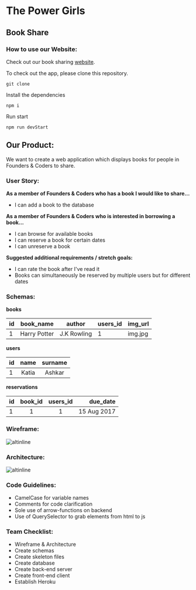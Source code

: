 # The Power Girls

## Book Share

### How to use our Website:

Check out our book sharing [website]().

To check out the app, please clone this repository.
```
git clone
```
Install the dependencies
```
npm i
```
Run start
```
npm run devStart
```
## Our Product:

We want to create a web application which displays books for people in Founders & Coders to share.

### User Story:

**As a member of Founders & Coders who has a book I would like to share...**

* I can add a book to the database

**As a member of Founders & Coders who is interested in borrowing a book...**

* I can browse for available books
* I can reserve a book for certain dates
* I can unreserve a book

**Suggested additional requirements / stretch goals:**

* I can rate the book after I've read it
* Books can simultaneously be reserved by multiple users but for different dates

### Schemas:

**books**

| id  | book_name    | author | users_id | img_url |
| --- | ------------ | ------ | -------- | ------- |
| 1   | Harry Potter | J.K Rowling | 1 | img.jpg |

**users**

| id  |  name | surname |
| --- |:-----:|:-------:|
| 1 | Katia | Ashkar |

**reservations**

| id  | book_id | users_id | due_date |
| --- |:---------:|:------:| -------: |
| 1 | 1 | 1 | 15 Aug 2017|


### Wireframe:

![altinline]()

### Architecture:

![altinline]()

### Code Guidelines:

* CamelCase for variable names
* Comments for code clarification
* Sole use of arrow-functions on backend
* Use of QuerySelector to grab elements from html to js

### Team Checklist:

* Wireframe & Architecture
* Create schemas
* Create skeleton files
* Create database
* Create back-end server
* Create front-end client
* Establish Heroku

